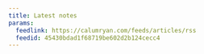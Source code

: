 ```yaml
---
title: Latest notes
params:
  feedlink: https://calumryan.com/feeds/articles/rss
  feedid: 45430bdad1f68719be602d2b124cecc4
---
```


